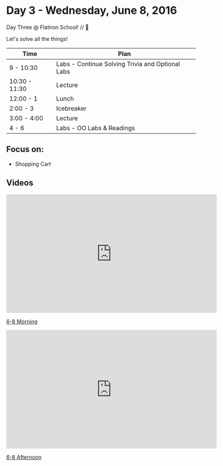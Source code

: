 # Day 3 - Wednesday, June 8, 2016

Day Three @ Flatiron School! // :blue_heart:

Let's solve all the things!

Time        |   Plan   |
----------------|-------
9 - 10:30          | Labs - Continue Solving Trivia and Optional Labs
10:30 - 11:30    | Lecture
12:00 - 1     | Lunch
2:00 - 3    | Icebreaker 
3:00 - 4:00     | Lecture
4 - 6        | Labs - OO Labs & Readings

## Focus on:

  * Shopping Cart

## Videos

<iframe width="560" height="315" src="https://www.youtube.com/embed/lAS37vOHKWk?rel=0&modestbranding=1" frameborder="0" allowfullscreen></iframe><p><a href="https://www.youtube.com/watch?v=lAS37vOHKWk">6-8 Morning</a></p>

<iframe width="560" height="315" src="https://www.youtube.com/embed/XZUWmLo4kOU?rel=0&modestbranding=1" frameborder="0" allowfullscreen></iframe><p><a href="https://www.youtube.com/watch?v=XZUWmLo4kOU">6-8 Afternoon</a></p>
